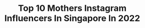 ---
title: Top 10 Mothers Instagram Influencers In Singapore In 2022
description: >-
  Find top mothers Instagram influencers in Singapore in 2022. Most popular hashtags: #motherhood #sgmom #singapore #momlife.
platform: Instagram
hits: 46
text_top: See the top-rated Instagram profiles on inBeat.
text_bottom: inBeat has 46 Instagram influencers like this in Singapore for you to work with.
profiles:
  - username: "shanadramaqueen"
    fullname: >-
      Aakarshana Saravanan
    bio: >-
      Spread love everywhere u go Let no one ever come to u without leaving happier - Mother Teresa 🇸🇬 📩- Aakarshana89@gmail.com My YouTube Channel⬇️
    location: "Singapore"
    followers: 20981
    engagement: 489
    commentsToLikes: 0.009315
    id: ck6tkskab5bq70j71iqt720zs
    verified: false
    hashtags: "#zeropatiencesara, #firstworldproblems, #31october, #kbye"
  - username: "evonnz"
    fullname: >-
      Evonne ★
    bio: >-
      Beauty/Aesthetic, Design, Diving, Bunnies and Taugeh-less meals🐚 Mother Hen @mizuaesthetic @aeras.sg
    location: "Singapore"
    followers: 29841
    engagement: 119
    commentsToLikes: 0.027295
    id: ck5q78j7p0eg90i11uml1hz79
    verified: false
    hashtags: "#rabbitsofrhq, #harrythejerseywooly, #rabbitsofinstagram, #stayhome"
  - username: "briebenfell"
    fullname: >-
      Brie
    bio: >-
      📍 Singapore • Mummy & Wife • Actress • Model • 💌 Bookings@19sixtyfive.com.sg 🤱🏼 Ambassador: @motherswork 🧘🏼‍♀️ Founder: @brie_fit 👑 @everafter_sg
    location: "Singapore"
    followers: 15065
    engagement: 352
    commentsToLikes: 0.057510
    id: ck8sy96m0k5u20j78gm9bmlw4
    verified: false
    hashtags: "#mummytobrie, #momtobe, #duejuly2020, #lockdown"
  - username: "jauzchen"
    fullname: >-
      Jauz Chen
    bio: >-
      Parenting 🤱 Lifestyle 🌴 Food 🍳 Mum of 15yo twins 👭 + 9 mths 👶🏻 💌 DM for Collab | Reviews | Events Jauz.chen@gmail.com @favesofficial Personality
    location: "Singapore"
    followers: 3991
    engagement: 784
    commentsToLikes: 0.560142
    id: ck6u1far0ldzd0j71wrl9ouh4
    verified: false
    hashtags: "#happybaby, #instakids, #sgig, #ootd"
  - username: "adelinebabysuns"
    fullname: >-
      AdelineBaby Suns
    bio: >-
      A drama-mama of 2 👦🏻👦🏻& a baby👧🏻 👑ＭｒｓＳｉｎｇａｐｏｒｅ Ｗｏｒｌｄ 🌎 2016/17 Collabs/media: adelinebabysuns@gmail.com
    location: "Singapore"
    followers: 9406
    engagement: 408
    commentsToLikes: 0.501763
    id: ck0tzejo8q2dm0i19er12ow9h
    verified: false
    hashtags: "#momootd, #beingbestforbaby, #6monthsold, #circuitbreaker"
  - username: "poojakawatra"
    fullname: >-
      Pooja Kawatra | Mums&Babies
    bio: >-
      Mom | Lifestyle | Beauty| Travel Founder @makeadifferencechangelives @mumsbabies 🙋CANCER SURVIVOR🎗 👑Top #ParentBlogger 📍SG/India
    location: "Singapore"
    followers: 35136
    engagement: 96
    commentsToLikes: 0.163968
    id: ckf5rn8v8da8x0j23kh286zat
    verified: false
    hashtags: "#jaimatadi, #motherhood, #mums, #mumsbabiesseries"
  - username: "cravings4vegan"
    fullname: >-
      Nisha🙏 Recipe Developer🥙🥗
    bio: >-
      Creating varities in #vegan #vegetarian food #Recipecurator #organicfood Singapore 🇸🇬 #detoxwithnish #rainbowrecipesbynish DM/email for collab
    location: "Singapore"
    followers: 10459
    engagement: 663
    commentsToLikes: 0.513091
    id: ck134qfltxp6r0i19bk4o1m7h
    verified: false
    hashtags: "#navratri, #newparents, #glutenfreerecipes, #singaporehomecooks"
  - username: "wantingw"
    fullname: >-
      W A N T I N G
    bio: >-
      Wife to @nd_lim Mama to @christianlim.fk #ndwtcl Christian’s One Year Old party 👇🏻
    location: "Singapore"
    followers: 24027
    engagement: 257
    commentsToLikes: 0.047102
    id: ck55vgf3vetlg0i11xuq2f9zj
    verified: false
    hashtags: "#mothersday, #ndwtcl, #cny, #cny2020"
  - username: "alillustralee"
    fullname: >-
      Ali Hanafiah
    bio: >-
      SG. dsgnr / llstrtr / phtgrhpr ✎ Im self-represented and take clients on a limited basis. Inquire about my availability. alillustralee@gmail.com
    location: "Singapore"
    followers: 39997
    engagement: 334
    commentsToLikes: 0.020469
    id: ck0w011aobuvk0i19pay1a2vl
    verified: false
    hashtags: "#moneyheist, #netflix, #nairobi, #netflixasia"
  - username: "yuniqueyuni"
    fullname: >-
      Yuni | Travel & Lifestyle SG
    bio: >-
      📍Singapore ✨ @dearbbkai mommy 🤱🏻 ✨ @myfatpocket resident blogger ✨ @favesofficial Personality
    location: "Singapore"
    followers: 21120
    engagement: 262
    commentsToLikes: 0.179101
    id: ck0ubxdjvfhdh0i191t2tm3tl
    verified: false
    hashtags: "#visitsingapore, #discoversingapore, #things2doinsingapore, #singapore"
---